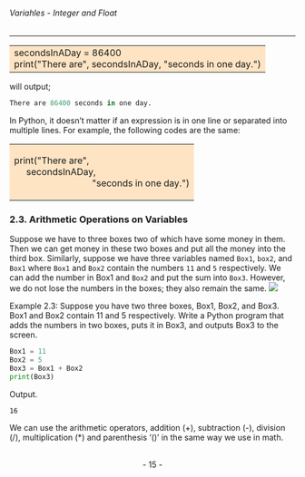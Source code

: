 ###### Variahles - Integer and Float
---

<table><tr><td bgcolor=#FFE4C4>
secondsInADay = 86400<br>
print("There are", secondsInADay, "seconds in one day.")
</td></tr></table>

will output;

```python
There are 86400 seconds in one day.
```

In Python, it doesn’t matter if an expression is in one line or separated into
multiple lines. For example, the following codes are the same:

<table><tr><td bgcolor=#FFE4C4>

print("There are", <br>
&nbsp;&nbsp;&nbsp;&nbsp;&nbsp;secondsInADay, <br>
&nbsp;&nbsp;&nbsp;&nbsp;&nbsp;&nbsp;&nbsp;&nbsp;&nbsp;&nbsp;&nbsp;&nbsp;&nbsp;&nbsp;&nbsp;&nbsp;&nbsp;&nbsp;&nbsp;&nbsp;&nbsp;&nbsp;&nbsp;&nbsp;&nbsp;&nbsp;&nbsp;&nbsp;&nbsp;&nbsp;&nbsp;&nbsp;"seconds in one day.")
</td></tr></table>



### 2.3. Arithmetic Operations on Variables

Suppose we have to three boxes two of which have some money in them. Then
we can get money in these two boxes and put all the money into the third box.
Similarly, suppose we have three variables named ``Box1``, ``box2``, and ``Box1`` where ``Box1`` and ``Box2`` contain the numbers ``11`` and ``5`` respectively. We can add the number in Box1 and ``Box2`` and put the sum into ``Box3``. However, we do not lose the numbers in the boxes; they also remain the same.
![](http://legendary.cdn.play8.io/learnpython/img/day1/2.3.png)


Example 2.3: Suppose you have two three boxes, Box1, Box2, and Box3. Box1 and
Box2 contain 11 and 5 respectively. Write a Python program that adds the numbers
in two boxes, puts it in Box3, and outputs Box3 to the screen.

```python
Box1 = 11
Box2 = 5
Box3 = Box1 + Box2
print(Box3)
```

Output.

```
16
```

We can use the arithmetic operators, addition (+), subtraction (-), division (/),
multiplication (*) and parenthesis ‘()’ in the same way we use in math.



<br>

<center> - 15 - </center>


